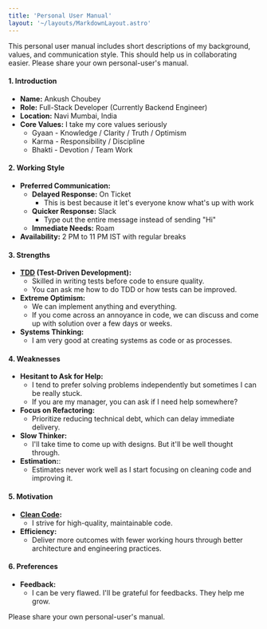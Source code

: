 ```yaml
---
title: 'Personal User Manual'
layout: '~/layouts/MarkdownLayout.astro'
---
```


This personal user manual includes short descriptions of my background, values, and communication style. This should help us in collaborating easier. Please share your own personal-user's manual.

#### 1\. Introduction

- **Name:** Ankush Choubey
- **Role:** Full-Stack Developer (Currently Backend Engineer)
- **Location:** Navi Mumbai, India
- **Core Values:** I take my core values seriously
  - Gyaan - Knowledge / Clarity / Truth / Optimism
  - Karma - Responsibility / Discipline
  - Bhakti - Devotion / Team Work

#### 2\. Working Style

- **Preferred Communication:**
  - **Delayed Response:** On Ticket
    - This is best because it let's everyone know what's up with work
  - **Quicker Response:** Slack
    - Type out the entire message instead of sending "Hi"
  - **Immediate Needs:** Roam
- **Availability:** 2 PM to 11 PM IST with regular breaks

#### 3\. Strengths

- **[TDD](/tdd) (Test-Driven Development):**
  - Skilled in writing tests before code to ensure quality.
  - You can ask me how to do TDD or how tests can be improved.
- **Extreme Optimism:**
  - We can implement anything and everything.
  - If you come across an annoyance in code, we can discuss and come up with solution over a few days or weeks.
- **Systems Thinking:**
  - I am very good at creating systems as code or as processes.

#### 4\. Weaknesses

- **Hesitant to Ask for Help:**
  - I tend to prefer solving problems independently but sometimes I can be really stuck.
  - If you are my manager, you can ask if I need help somewhere?
- **Focus on Refactoring:**
  - Prioritize reducing technical debt, which can delay immediate delivery.
- **Slow Thinker:**
  - I'll take time to come up with designs. But it'll be well thought through.
- **Estimation:**:
  - Estimates never work well as I start focusing on cleaning code and improving it.

#### 5\. Motivation

- **[Clean Code](/clean-code):**
  - I strive for high-quality, maintainable code.
- **Efficiency:**
  - Deliver more outcomes with fewer working hours through better architecture and engineering practices.

#### 6\. Preferences

- **Feedback:**
  - I can be very flawed. I'll be grateful for feedbacks. They help me grow.

Please share your own personal-user's manual.
